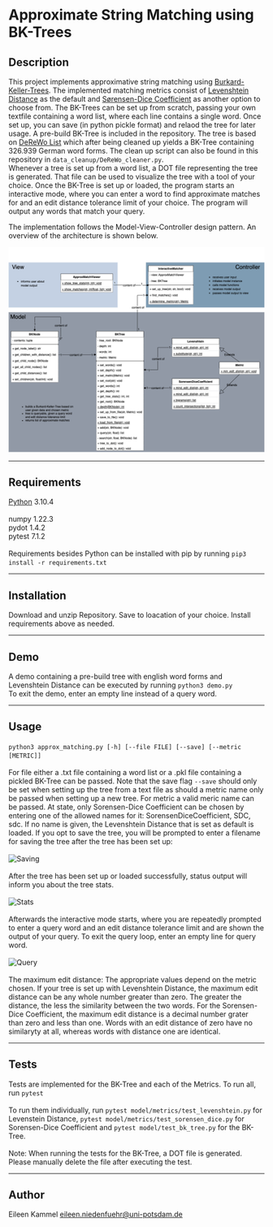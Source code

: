 # Approximate String Matching using BK-Trees



## Description

This project implements approximative string matching using [Burkard-Keller-Trees](https://en.wikipedia.org/wiki/BK-tree). The implemented matching metrics consist of [Levenshtein Distance](https://en.wikipedia.org/wiki/Levenshtein_distance) as the default and [Sørensen-Dice Coefficient](https://en.wikipedia.org/wiki/S%C3%B8rensen%E2%80%93Dice_coefficient) as another option to choose from. The BK-Trees can be set up from scratch, passing your own textfile containing a word list, where each line contains a single word. Once set up, you can save (in python pickle format) and relaod the tree for later usage. A pre-build BK-Tree is included in the repository. The tree is based on [DeReWo List](https://www.ids-mannheim.de/digspra/kl/projekte/methoden/derewo/) which after being cleaned up yields a BK-Tree containing 326.939 German word forms. The clean up script can also be found in this repository in ```data_cleanup/DeReWo_cleaner.py```.
\
Whenever a tree is set up from a word list, a DOT file representing the tree is generated. That file can be used to visualize the tree with a tool of your choice.
Once the BK-Tree is set up or loaded, the program starts an interactive mode, where you can enter a word to find approximate matches for and an edit distance tolerance limit of your choice. The program will output any words that match your query.

The implementation follows the Model-View-Controller design pattern. An overview of the architecture is shown below.


![Architecture](resources/ApproxMatching.png?raw=true "Approximate String Matching using BK-Trees in MVC design pattern.")

***
## Requirements
[Python](https://www.python.org/downloads/) 3.10.4
\
\
numpy 1.22.3\
pydot 1.4.2\
pytest 7.1.2\
\
Requirements besides Python can be installed with pip by running
```pip3 install -r requirements.txt```
***
## Installation
Download and unzip Repository. Save to loacation of your choice. Install requirements above as needed. 
***
## Demo
A demo containing a pre-build tree with english word forms and Levenshtein Distance can be executed by running
```python3 demo.py```
\
To exit the demo, enter an empty line instead of a query word.
***
## Usage
```python3 approx_matching.py [-h] [--file FILE] [--save] [--metric [METRIC]]```\
\
For file either a .txt file containing a word list or a .pkl file containing a pickled BK-Tree can be passed. Note that the save flag ```--save``` should only be set when setting up the tree from a text file as should a metric name only be passed when setting up a new tree. For metric a valid meric name can be passed. At state, only Sorensen-Dice Coefficient can be chosen by entering one of the allowed names for it: SorensenDiceCoefficient, SDC, sdc. If no name is given, the Levenshtein Distance that is set as default is loaded. If you opt to save the tree, you will be prompted to enter a filename for saving the tree after the tree has been set up:\
\
![Saving](resources/save_prompt.png?raw=true "Saving prompt.")\
\
After the tree has been set up or loaded successfully, status output will inform you about the tree stats.\
\
![Stats](resources/stats_output.png?raw=true "Stats output.")\
\
Afterwards the interactive mode starts, where you are repeatedly prompted to enter a query word and an edit distance tolerance limit and are shown the output of your query. To exit the query loop, enter an empty line for query word.\
\
![Query](resources/query_loop.png?raw=true "Query Loop.")\
\
The maximum edit distance: The appropriate values depend on the metric chosen. If your tree is set up with Levenshtein Distance, the maximum edit distance can be any whole number greater than zero. The greater the distance, the less the similarity between the two words. For the Sorensen-Dice Coefficient, the maximum edit distance is a decimal number grater than zero and less than one. Words with an edit distance of zero have no similaryty at all, whereas words with distance one are identical.

***
## Tests
Tests are implemented for the BK-Tree and each of the Metrics. To run all, run ```pytest```\
\
To run them individually, run ```pytest model/metrics/test_levenshtein.py``` for Levenstein Distance, ```pytest model/metrics/test_sorensen_dice.py``` for Sorensen-Dice Coefficient and ```pytest model/test_bk_tree.py``` for the BK-Tree.\
\
Note: When running the tests for the BK-Tree, a DOT file is generated. Please manually delete the file after executing the test.
***
## Author
Eileen Kammel eileen.niedenfuehr@uni-potsdam.de